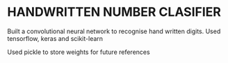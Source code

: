 # HANDWRITTEN NUMBER CLASIFIER

Built a convolutional neural network to recognise hand written digits.
Used tensorflow, keras and scikit-learn

Used pickle to store weights for future references

